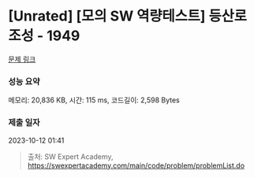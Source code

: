 # [Unrated] [모의 SW 역량테스트] 등산로 조성 - 1949 

[문제 링크](https://swexpertacademy.com/main/code/problem/problemDetail.do?contestProbId=AV5PoOKKAPIDFAUq) 

### 성능 요약

메모리: 20,836 KB, 시간: 115 ms, 코드길이: 2,598 Bytes

### 제출 일자

2023-10-12 01:41



> 출처: SW Expert Academy, https://swexpertacademy.com/main/code/problem/problemList.do